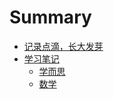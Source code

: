 # Summary

* [记录点滴，长大发芽](README.md)
* [学习笔记](chapter1.md)
  * [学而思](chapter1/xue_er_si.md)
  * [数学](chapter1/maths.md)

